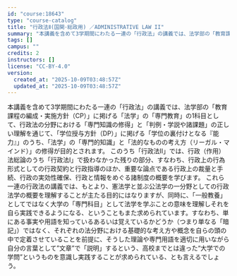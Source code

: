 ```yaml
---
id: "course:18643"
type: "course-catalog"
title: "行政法Ⅱ(国関･総政用) ／ADMINISTRATIVE LAW II"
summary: "本講義を含めて3学期間にわたる一連の「行政法」の講義では、法学部の「教育課程の編成・実施方針（CP）」に掲げる「法学」の「専門教育」の1科目として、行政法の分野における「専門知識の修得」と「判例・学説や諸課題」の正しい理解を通じて、「学位授…"
tags: []
campus: ""
credits: 2
instructors: []
license: "CC-BY-4.0"
version:
  created_at: "2025-10-09T03:48:57Z"
  updated_at: "2025-10-09T03:48:57Z"
---
```

本講義を含めて3学期間にわたる一連の「行政法」の講義では、法学部の「教育課程の編成・実施方針（CP）」に掲げる「法学」の「専門教育」の1科目として、行政法の分野における「専門知識の修得」と「判例・学説や諸課題」の正しい理解を通じて、「学位授与方針（DP）」に掲げる「学位の裏付けとなる『能力』」のうち、「法学」の「専門的知識」と「法的なものの考え方（リーガル・マインド）」の修得が目的とされます。 このうち「行政法Ⅱ」では、行政（作用）法総論のうち「行政法Ⅰ」で扱わなかった残りの部分、すなわち、行政上の行為形式としての行政契約と行政指導のほか、重要な論点である行政上の裁量と手続、行政の実効性確保、行政と情報をめぐる諸制度の概要を学びます。 これら一連の行政法の講義では、もとより、憲法学と並ぶ公法学の一分野としての行政法学の概要を理解することが主たる目的にはなりますが、同時に、「一般教養」としてではなく大学の「専門科目」として法学を学ぶことの意味を理解しそれを自ら実践できるようになる、ということもまた求められています。すなわち、単にある事実や用語を知っているあるいは覚えているかどうか（つまり単なる「暗記」）ではなく、それぞれの法分野における基礎的な考え方や概念を自らの頭の中で定着させていることを前提に、そうした理論や専門用語を適切に用いながら自分の言葉として”文章”で「説明」するという、高校までとは違った“大学での学問”というものを意識し実践することが求められている、とも言えるでしょう。
